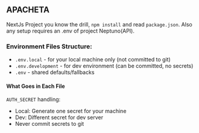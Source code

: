 ## APACHETA
NextJs Project you know the drill, `npm install` and read `package.json`.
Also any setup requires an .env of project Neptuno(API).

### Environment Files Structure:

- `.env.local` - for your local machine only (not committed to git)
- `.env.development` - for dev environment (can be committed, no secrets)
- `.env` - shared defaults/fallbacks

#### What Goes in Each File
`AUTH_SECRET` handling:

- Local: Generate one secret for your machine
- Dev: Different secret for dev server
- Never commit secrets to git